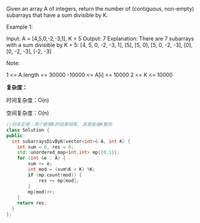 Given an array A of integers, return the number of (contiguous, non-empty) subarrays that have a sum divisible by K.

 

Example 1:

Input: A = [4,5,0,-2,-3,1], K = 5
Output: 7
Explanation: There are 7 subarrays with a sum divisible by K = 5:
[4, 5, 0, -2, -3, 1], [5], [5, 0], [5, 0, -2, -3], [0], [0, -2, -3], [-2, -3]


Note:

1 <= A.length <= 30000
-10000 <= A[i] <= 10000
2 <= K <= 10000

**复杂度：**

时间复杂度：O(n)

空间复杂度：O(n)

```c++
//同余定理：两个数模K的结果相等, 其差能被K整除
class Solution {
public:
  int subarraysDivByK(vector<int>& A, int K) {
  	int sum = 0, res = 0;
    std::unordered_map<int,int> mp{{0,1}};
    for (int &e : A) {
    	sum += e;
        int mod = (sum%K + K) %K;
        if (mp.count(mod)) {
            res += mp[mod];
        }
        mp[mod]++;
    }
    return res;
  }
};
```

